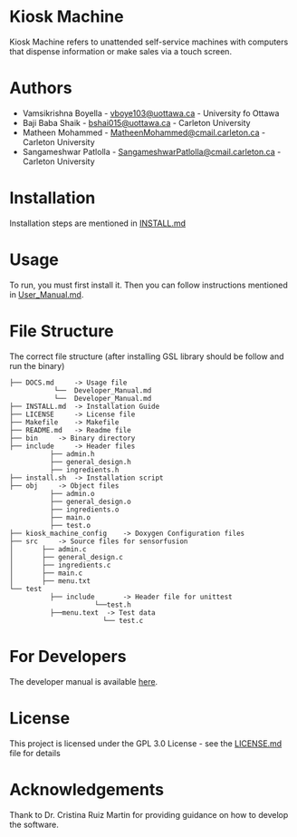 # Kiosk Machine

Kiosk Machine refers to unattended self-service machines with computers that dispense information or make sales via a touch screen.


# Authors

- Vamsikrishna Boyella - vboye103@uottawa.ca - University fo Ottawa
- Baji Baba Shaik - bshai015@uottawa.ca - Carleton University
- Matheen Mohammed - MatheenMohammed@cmail.carleton.ca - Carleton University
- Sangameshwar Patlolla - SangameshwarPatlolla@cmail.carleton.ca - Carleton University

# Installation

Installation steps are mentioned in [INSTALL.md](https://github.com/vamsiboyella/Kiosk_machine/blob/master/install.md)

# Usage

To run, you must first install it. Then you can follow instructions mentioned in
[User_Manual.md](https://github.com/vamsiboyella/Kiosk_machine/blob/master/doc/user_manual.md).

# File Structure

The correct file structure (after installing GSL library should be follow and run the binary)

```
├── DOCS.md 	-> Usage file
           └──  Developer_Manual.md
		   └──  Developer_Manual.md
├── INSTALL.md 	-> Installation Guide
├── LICENSE 	-> License file
├── Makefile 	-> Makefile
├── README.md 	-> Readme file
├── bin 	-> Binary directory
├── include 	-> Header files
          ├── admin.h
          ├── general_design.h
          ├── ingredients.h
├── install.sh 	-> Installation script
├── obj 	-> Object files
          ├── admin.o
		  ├── general_design.o
		  ├── ingredients.o
		  ├── main.o
		  ├── test.o
├── kiosk_machine_config 	-> Doxygen Configuration files
├── src 	-> Source files for sensorfusion
│       ├── admin.c
│       ├── general_design.c
│       ├── ingredients.c
│       ├── main.c
│       ├── menu.txt
└── test
          ├── include		-> Header file for unittest
                     └──test.h
          ├──menu.text 	-> Test data
                       └── test.c
```

# For Developers

The developer manual is available [here](https://github.com/vamsiboyella/Kiosk_machine/blob/master/doc/developer_manual.md).

# License

This project is licensed under the GPL 3.0 License - see the [LICENSE.md](https://github.com/vamsiboyella/Kiosk_machine/blob/master/LICENSE) file for details

# Acknowledgements

Thank to Dr. Cristina Ruiz Martin for providing guidance on how to develop the software.

